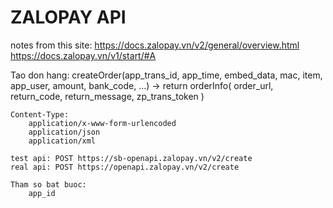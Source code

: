 # ZALOPAY API 
notes from this site: https://docs.zalopay.vn/v2/general/overview.html
https://docs.zalopay.vn/v1/start/#A

Tao don hang: 
    createOrder(app_trans_id, app_time, embed_data, mac, item, app_user, amount, bank_code, ...) 
        -> return orderInfo(
            order_url, return_code, return_message, zp_trans_token
            )

    Content-Type:
        application/x-www-form-urlencoded
        application/json
        application/xml

    test api: POST https://sb-openapi.zalopay.vn/v2/create
    real api: POST https://openapi.zalopay.vn/v2/create

    Tham so bat buoc: 
        app_id 